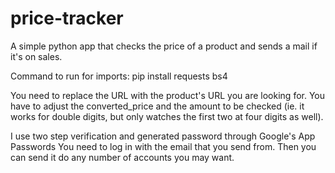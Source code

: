 # price-tracker
A simple python app that checks the price of a product and sends a mail if it's on sales.

Command to run for imports:
pip install requests bs4

You need to replace the URL with the product's URL you are looking for.
You have to adjust the converted_price and the amount to be checked (ie. it works for double digits, but only watches the first two at four digits as well).

 I use two step verification and generated password through Google's App Passwords
 You need to log in with the email that you send from. Then you can send it do any number of accounts you may want.
 
 

